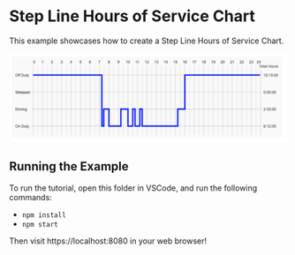 # Step Line Hours of Service Chart

This example showcases how to create a Step Line Hours of Service Chart.

![Step Line Hours of Service Chart in SciChart.js](img/step_line_hours_of_service_chart.png)

## Running the Example

To run the tutorial, open this folder in VSCode, and run the following commands:

* `npm install`
* `npm start`

Then visit https://localhost:8080 in your web browser!
